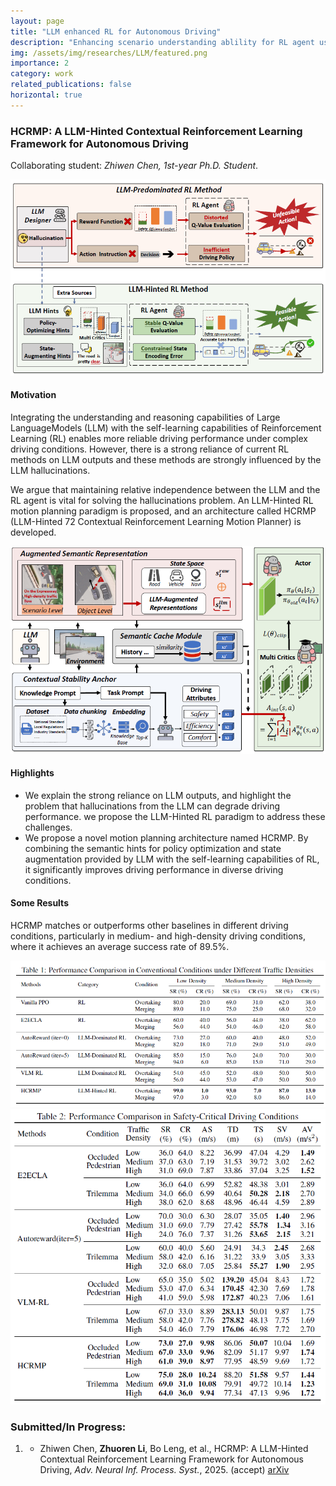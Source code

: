 ```yaml
---
layout: page
title: "LLM enhanced RL for Autonomous Driving"
description: "Enhancing scenario understanding ablility for RL agent using LLM while suppressing the hallucinatory problems. (From Dec. 2024 to now)"
img: /assets/img/researches/LLM/featured.png
importance: 2
category: work
related_publications: false
horizontal: true
---
```

### **HCRMP: A LLM-Hinted Contextual Reinforcement Learning Framework for Autonomous Driving**
Collaborating student: *Zhiwen Chen, 1st-year Ph.D. Student*.

![png](/assets/img/researches/LLM/frame.png)

#### **Motivation**
Integrating the understanding and reasoning capabilities of Large LanguageModels (LLM) with the self-learning capabilities of Reinforcement Learning (RL) enables more reliable driving performance under complex driving conditions. However, there is a strong reliance of current RL methods on LLM outputs and these methods are strongly influenced by the LLM hallucinations.

We argue that maintaining relative independence between the LLM and the RL agent is vital for solving the hallucinations problem. An LLM-Hinted RL motion planning paradigm is proposed, and an architecture called HCRMP (LLM-Hinted
72 Contextual Reinforcement Learning Motion Planner) is developed.

![png](/assets/img/researches/LLM/featured.png) 

#### **Highlights**
- We explain the strong reliance on LLM outputs, and highlight the problem that hallucinations from the LLM can degrade driving performance. we propose the LLM-Hinted RL paradigm to address these challenges.
- We propose a novel motion planning architecture named HCRMP. By combining the semantic hints for policy optimization and state augmentation provided by LLM with the self-learning capabilities of RL, it significantly improves driving performance in diverse driving conditions.

#### **Some Results**

HCRMP matches or outperforms other baselines in different driving conditions, particularly in medium- and high-density driving conditions, where it achieves an average success rate of 89.5%.

![png](/assets/img/researches/LLM/table1.png) 
![png](/assets/img/researches/LLM/table2.png)




### **Submitted/In Progress:**
1. - Zhiwen Chen, **Zhuoren Li**, Bo Leng, et al., HCRMP: A LLM-Hinted Contextual Reinforcement Learning Framework for Autonomous Driving, *Adv. Neural Inf. Process. Syst.*, 2025. (accept) [arXiv](https://arxiv.org/abs/2505.15793)
